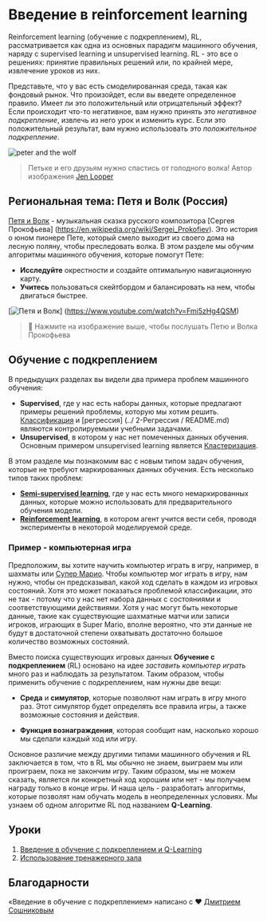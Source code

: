# Введение в reinforcement learning
Reinforcement learning (обучение с подкреплением), RL, рассматривается как одна из основных парадигм машинного обучения, наряду с supervised learning и unsupervised learning. RL - это все о решениях: принятие правильных решений или, по крайней мере, извлечение уроков из них.

Представьте, что у вас есть смоделированная среда, такая как фондовый рынок. Что произойдет, если вы введете определенное правило. Имеет ли это положительный или отрицательный эффект? Если происходит что-то негативное, вам нужно принять это _негативное подкрепление_, извлечь из него урок и изменить курс. Если это положительный результат, вам нужно использовать это _положительное подкрепление_.

![peter and the wolf](images/peter.png)

> Петьке и его друзьям нужно спастись от голодного волка! Автор изображения [Jen Looper](https://twitter.com/jenlooper)

## Региональная тема: Петя и Волк (Россия)

[Петя и Волк](https://en.wikipedia.org/wiki/Peter_and_the_Wolf) - музыкальная сказка русского композитора [Сергея Прокофьева] (https://en.wikipedia.org/wiki/Sergei_Prokofiev). Это история о юном пионере Пете, который смело выходит из своего дома на лесную поляну, чтобы преследовать волка. В этом разделе мы обучим алгоритмы машинного обучения, которые помогут Пете:

- **Исследуйте** окрестности и создайте оптимальную навигационную карту.
- **Учитесь** пользоваться скейтбордом и балансировать на нем, чтобы двигаться быстрее.

[![Петя и Волк](https://img.youtube.com/vi/Fmi5zHg4QSM/0.jpg)] (https://www.youtube.com/watch?v=Fmi5zHg4QSM)

> 🎥 Нажмите на изображение выше, чтобы послушать Петю и Волка Прокофьева

## Обучение с подкреплением

В предыдущих разделах вы видели два примера проблем машинного обучения:

- **Supervised**, где у нас есть наборы данных, которые предлагают примеры решений проблемы, которую мы хотим решить. [Классификация](../4-Classification/README.md) и [регрессия] (../ 2-Регрессия / README.md) являются контролируемыми учебными задачами.
- **Unsupervised**, в котором у нас нет помеченных данных обучения. Основным примером unsupervised learning является [Кластеризация](../5-Clustering/README.md).

В этом разделе мы познакомим вас с новым типом задач обучения, которые не требуют маркированных данных обучения. Есть несколько типов таких проблем:

- **[Semi-supervised learning](https://wikipedia.org/wiki/Semi-supervised_learning)**, где у нас есть много немаркированных данных, которые можно использовать для предварительного обучения модели.
- **[Reinforcement learning](https://wikipedia.org/wiki/Reinforcement_learning)**, в котором агент учится вести себя, проводя эксперименты в некоторой моделируемой среде.

### Пример - компьютерная игра

Предположим, вы хотите научить компьютер играть в игру, например, в шахматы или [Супер Марио](https://wikipedia.org/wiki/Super_Mario). Чтобы компьютер мог играть в игру, нам нужно, чтобы он предсказывал, какой ход сделать в каждом из игровых состояний. Хотя это может показаться проблемой классификации, это не так - потому что у нас нет набора данных с состояниями и соответствующими действиями. Хотя у нас могут быть некоторые данные, такие как существующие шахматные матчи или записи игроков, играющих в Super Mario, вполне вероятно, что эти данные не будут в достаточной степени охватывать достаточно большое количество возможных состояний.

Вместо поиска существующих игровых данных **Обучение с подкреплением** (RL) основано на идее *заставить компьютер играть* много раз и наблюдать за результатом. Таким образом, чтобы применить обучение с подкреплением, нам нужны две вещи:

- **Среда** и **симулятор**, которые позволяют нам играть в игру много раз. Этот симулятор будет определять все правила игры, а также возможные состояния и действия.

- **Функция вознаграждения**, которая сообщит нам, насколько хорошо мы сделали каждый ход или игру.

Основное различие между другими типами машинного обучения и RL заключается в том, что в RL мы обычно не знаем, выиграем мы или проиграем, пока не закончим игру. Таким образом, мы не можем сказать, является ли конкретный ход хорошим или нет - мы получаем награду только в конце игры. И наша цель - разработать алгоритмы, которые позволят нам обучать модель в неопределенных условиях. Мы узнаем об одном алгоритме RL под названием **Q-Learning**.

## Уроки

1. [Введение в обучение с подкреплением и Q-Learning](1-QLearning/README.md)
2. [Использование тренажерного зала](2-Gym/README.md)

## Благодарности

«Введение в обучение с подкреплением» написано с ♥ ️[Дмитрием Сошниковым](http://soshnikov.com)